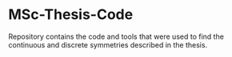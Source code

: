 # MSc-Thesis-Code
Repository contains the code and tools that were used to find the continuous and discrete symmetries described in the thesis.
